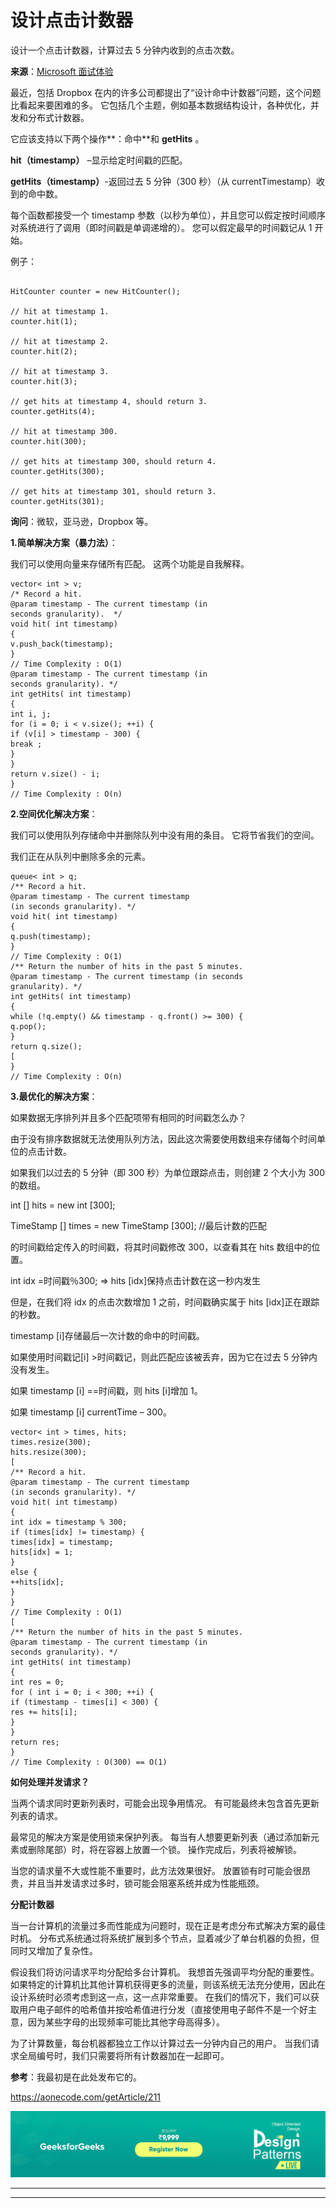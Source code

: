 # 设计点击计数器

设计一个点击计数器，计算过去 5 分钟内收到的点击次数。

**来源**：[Microsoft 面试体验](https://www.geeksforgeeks.org/microsoft-interview-experience-set-109-2-years-experienced/)

最近，包括 Dropbox 在内的许多公司都提出了“设计命中计数器”问题，这个问题比看起来要困难的多。 它包括几个主题，例如基本数据结构设计，各种优化，并发和分布式计数器。

它应该支持以下两个操作**：命中**和 **getHits** 。

**hit（timestamp）** –显示给定时间戳的匹配。

**getHits（timestamp）**-返回过去 5 分钟（300 秒）（从 currentTimestamp）收到的命中数。

每个函数都接受一个 timestamp 参数（以秒为单位），并且您可以假定按时间顺序对系统进行了调用（即时间戳是单调递增的）。 您可以假定最早的时间戳记从 1 开始。

例子：

```

HitCounter counter = new HitCounter();

// hit at timestamp 1.
counter.hit(1);

// hit at timestamp 2.
counter.hit(2);

// hit at timestamp 3.
counter.hit(3);

// get hits at timestamp 4, should return 3.
counter.getHits(4);

// hit at timestamp 300.
counter.hit(300);

// get hits at timestamp 300, should return 4.
counter.getHits(300);

// get hits at timestamp 301, should return 3.
counter.getHits(301);

```

**询问**：微软，亚马逊，Dropbox 等。

**1.简单解决方案（暴力法）**：

我们可以使用向量来存储所有匹配。 这两个功能是自我解释。

```
vector< int > v;
/* Record a hit.
@param timestamp - The current timestamp (in
seconds granularity).  */
void hit( int timestamp)
{
v.push_back(timestamp);
}
// Time Complexity : O(1)
@param timestamp - The current timestamp (in
seconds granularity). */
int getHits( int timestamp)
{
int i, j;
for (i = 0; i < v.size(); ++i) {
if (v[i] > timestamp - 300) {
break ;
}
}
return v.size() - i;
}
// Time Complexity : O(n)
```

**2.空间优化解决方案**：

我们可以使用队列存储命中并删除队列中没有用的条目。 它将节省我们的空间。

我们正在从队列中删除多余的元素。

```
queue< int > q;
/** Record a hit.
@param timestamp - The current timestamp
(in seconds granularity). */
void hit( int timestamp)
{
q.push(timestamp);
}
// Time Complexity : O(1)
/** Return the number of hits in the past 5 minutes.
@param timestamp - The current timestamp (in seconds
granularity). */
int getHits( int timestamp)
{
while (!q.empty() && timestamp - q.front() >= 300) {
q.pop();
}
return q.size();
[
}
// Time Complexity : O(n)
```

**3.最优化的解决方案**：

如果数据无序排列并且多个匹配项带有相同的时间戳怎么办？

由于没有排序数据就无法使用队列方法，因此这次需要使用数组来存储每个时间单位的点击计数。

如果我们以过去的 5 分钟（即 300 秒）为单位跟踪点击，则创建 2 个大小为 300 的数组。

int [] hits = new int [300];

TimeStamp [] times = new TimeStamp [300]; //最后计数的匹配

的时间戳给定传入的时间戳，将其时间戳修改 300，以查看其在 hits 数组中的位置。

int idx =时间戳％300; => hits [idx]保持点击计数在这一秒内发生

但是，在我们将 idx 的点击次数增加 1 之前，时间戳确实属于 hits [idx]正在跟踪的秒数。

timestamp [i]存储最后一次计数的命中的时间戳。

如果使用时间戳记[i] >时间戳记，则此匹配应该被丢弃，因为它在过去 5 分钟内没有发生。

如果 timestamp [i] ==时间戳，则 hits [i]增加 1。

如果 timestamp [i] currentTime – 300。

```
vector< int > times, hits;
times.resize(300);
hits.resize(300);
[
/** Record a hit.
@param timestamp - The current timestamp
(in seconds granularity). */
void hit( int timestamp)
{
int idx = timestamp % 300;
if (times[idx] != timestamp) {
times[idx] = timestamp;
hits[idx] = 1;
}
else {
++hits[idx];
}
}
// Time Complexity : O(1)
[
/** Return the number of hits in the past 5 minutes.
@param timestamp - The current timestamp (in
seconds granularity). */
int getHits( int timestamp)
{
int res = 0;
for ( int i = 0; i < 300; ++i) {
if (timestamp - times[i] < 300) {
res += hits[i];
}
}
return res;
}
// Time Complexity : O(300) == O(1)
```

**如何处理并发请求？**

当两个请求同时更新列表时，可能会出现争用情况。 有可能最终未包含首先更新列表的请求。

最常见的解决方案是使用锁来保护列表。 每当有人想要更新列表（通过添加新元素或删除尾部）时，将在容器上放置一个锁。 操作完成后，列表将被解锁。

当您的请求量不大或性能不重要时，此方法效果很好。 放置锁有时可能会很昂贵，并且当并发请求过多时，锁可能会阻塞系统并成为性能瓶颈。

**分配计数器**

当一台计算机的流量过多而性能成为问题时，现在正是考虑分布式解决方案的最佳时机。 分布式系统通过将系统扩展到多个节点，显着减少了单台机器的负担，但同时又增加了复杂性。

假设我们将访问请求平均分配给多台计算机。 我想首先强调平均分配的重要性。 如果特定的计算机比其他计算机获得更多的流量，则该系统无法充分使用，因此在设计系统时必须考虑到这一点，这一点非常重要。 在我们的情况下，我们可以获取用户电子邮件的哈希值并按哈希值进行分发（直接使用电子邮件不是一个好主意，因为某些字母的出现频率可能比其他字母高得多）。

为了计算数量，每台机器都独立工作以计算过去一分钟内自己的用户。 当我们请求全局编号时，我们只需要将所有计数器加在一起即可。

**参考**：我最初是在此处发布它的。

https://aonecode.com/getArticle/211

[![design-pattern-img](img/14db468c0f00e6c64bfe591457d1b437.png)](https://practice.geeksforgeeks.org/courses/design-patterns-live?utm_source=geeksforgeeks&utm_medium=article&utm_campaign=gfg_article_ooddpl)

* * *

* * *



